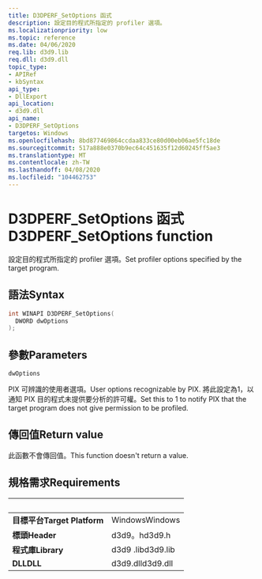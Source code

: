 ```yaml
---
title: D3DPERF_SetOptions 函式
description: 設定目的程式所指定的 profiler 選項。
ms.localizationpriority: low
ms.topic: reference
ms.date: 04/06/2020
req.lib: d3d9.lib
req.dll: d3d9.dll
topic_type:
- APIRef
- kbSyntax
api_type:
- DllExport
api_location:
- d3d9.dll
api_name:
- D3DPERF_SetOptions
targetos: Windows
ms.openlocfilehash: 8bd877469864ccdaa833ce80d00eb06ae5fc18de
ms.sourcegitcommit: 517a888e0370b9ec64c451635f12d60245ff5ae3
ms.translationtype: MT
ms.contentlocale: zh-TW
ms.lasthandoff: 04/08/2020
ms.locfileid: "104462753"
---
```

# <a name="d3dperf_setoptions-function"></a><span data-ttu-id="976dd-103">D3DPERF_SetOptions 函式</span><span class="sxs-lookup"><span data-stu-id="976dd-103">D3DPERF_SetOptions function</span></span>

<span data-ttu-id="976dd-104">設定目的程式所指定的 profiler 選項。</span><span class="sxs-lookup"><span data-stu-id="976dd-104">Set profiler options specified by the target program.</span></span>

## <a name="syntax"></a><span data-ttu-id="976dd-105">語法</span><span class="sxs-lookup"><span data-stu-id="976dd-105">Syntax</span></span>

```cpp
int WINAPI D3DPERF_SetOptions(
  DWORD dwOptions
);
```

## <a name="parameters"></a><span data-ttu-id="976dd-106">參數</span><span class="sxs-lookup"><span data-stu-id="976dd-106">Parameters</span></span>

`dwOptions`

<span data-ttu-id="976dd-107">PIX 可辨識的使用者選項。</span><span class="sxs-lookup"><span data-stu-id="976dd-107">User options recognizable by PIX.</span></span> <span data-ttu-id="976dd-108">將此設定為1，以通知 PIX 目的程式未提供要分析的許可權。</span><span class="sxs-lookup"><span data-stu-id="976dd-108">Set this to 1 to notify PIX that the target program does not give permission to be profiled.</span></span>

## <a name="return-value"></a><span data-ttu-id="976dd-109">傳回值</span><span class="sxs-lookup"><span data-stu-id="976dd-109">Return value</span></span>

<span data-ttu-id="976dd-110">此函數不會傳回值。</span><span class="sxs-lookup"><span data-stu-id="976dd-110">This function doesn't return a value.</span></span>

## <a name="requirements"></a><span data-ttu-id="976dd-111">規格需求</span><span class="sxs-lookup"><span data-stu-id="976dd-111">Requirements</span></span>
| &nbsp; | &nbsp; |
| ---- |:---- |
| <span data-ttu-id="976dd-112">**目標平台**</span><span class="sxs-lookup"><span data-stu-id="976dd-112">**Target Platform**</span></span> | <span data-ttu-id="976dd-113">Windows</span><span class="sxs-lookup"><span data-stu-id="976dd-113">Windows</span></span> |
| <span data-ttu-id="976dd-114">**標頭**</span><span class="sxs-lookup"><span data-stu-id="976dd-114">**Header**</span></span> | <span data-ttu-id="976dd-115">d3d9。h</span><span class="sxs-lookup"><span data-stu-id="976dd-115">d3d9.h</span></span> |
| <span data-ttu-id="976dd-116">**程式庫**</span><span class="sxs-lookup"><span data-stu-id="976dd-116">**Library**</span></span> | <span data-ttu-id="976dd-117">d3d9 .lib</span><span class="sxs-lookup"><span data-stu-id="976dd-117">d3d9.lib</span></span> |
| <span data-ttu-id="976dd-118">**DLL**</span><span class="sxs-lookup"><span data-stu-id="976dd-118">**DLL**</span></span> | <span data-ttu-id="976dd-119">d3d9.dll</span><span class="sxs-lookup"><span data-stu-id="976dd-119">d3d9.dll</span></span> |
